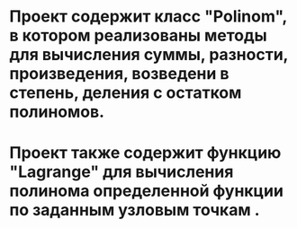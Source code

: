 # Проект содержит класс "Polinom", в котором реализованы методы для вычисления суммы, разности, произведения, возведени в степень, деления с остатком полиномов.
# Проект также содержит функцию "Lagrange" для вычисления полинома определенной функции по заданным узловым точкам .
